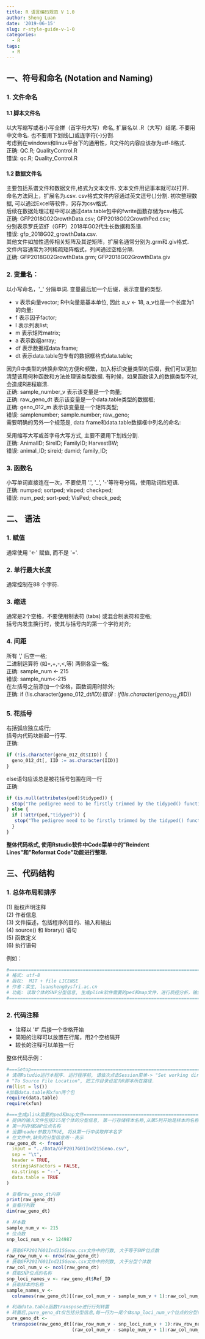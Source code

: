 ```yaml
---
title: R 语言编码规范 V 1.0
author: Sheng Luan
date: '2019-06-15'
slug: r-style-guide-v-1-0
categories:
  - R
tags:
  - R
---
```


## 一、符号和命名 (Notation and Naming)

### 1. 文件命名
#### 1.1 脚本文件名
以大写缩写或者小写全拼（首字母大写）命名, 扩展名以 .R（大写）结尾. 不要用中文命名. 也不要用下划线(_)或连字符(-)分割.    
考虑到在windows和linux平台下的通用性，R文件的内容应该存为utf-8格式.     
正确: QC.R; QualityControl.R     
错误: qc.R; Quality_Control.R  

#### 1.2 数据文件名
主要包括系谱文件和数据文件,格式为文本文件. 文本文件用记事本就可以打开.     
命名方法同上，扩展名为.csv. csv格式文件内容通过英文逗号(,)分割. 初次整理数据, 可以通过Excel等软件，另存为csv格式.     
后续在数据处理过程中可以通过data.table包中的fwrite函数存储为csv格式.     
正确: GFP2018G02GrowthData.csv; GFP2018G02GrowthPed.csv;     
分别表示罗氏沼虾（GFP）2018年G02代生长数据和系谱.     
错误: gfp_2018G02_growthData.csv.      
其他文件如加性遗传相关矩阵及其逆矩阵，扩展名通常分别为.grm和.giv格式.      
文件内容通常为3列稀疏矩阵格式，列间通过空格分隔.     
正确: GFP2018G02GrowthData.grm; GFP2018G02GrowthData.giv

### 2. 变量名：
以小写命名，'_' 分隔单词. 变量最后加一个后缀，表示变量的类型. 

- v 表示向量vector; R中向量是基本单位, 因此 a_v <- 18, a_v也是一个长度为1的向量;
- f 表示因子factor;
- l 表示列表list;
- m 表示矩阵matrix;
- a 表示数组array;
- df 表示数据框data frame;
- dt 表示data.table包专有的数据框格式data.table; 

因为R中类型的转换非常的方便和频繁，加入标识变量类型的后缀，我们可以更加清楚该用何种函数和方法处理该类型数据. 有时候，如果函数读入的数据类型不对, 会造成R进程崩溃.    
正确: sample_number_v 表示该变量是一个向量;    
正确: raw_geno_dt 表示该变量是一个data.table类型的数据框;    
正确: geno_012_m 表示该变量是一个矩阵类型;    
错误: samplenumber; sample.number; raw_geno;    
需要明确的另外一个规范是, data frame和data.table数据框中列名的命名:

采用缩写大写或首字母大写方式, 主要不要用下划线分割.    
正确: AnimalID; SireID; FamilyID;  HarvestBW;    
错误: animal_ID; sireid; damid; family_ID;    

### 3. 函数名
小写单词直接连在一次，不要使用 '.', '_', '-'等符号分隔，使用动词性短语.    
正确: numped; sortped; visped; checkped;   
错误: num_ped; sort-ped; VisPed; check_ped;     

## 二、 语法
### 1. 赋值
通常使用 '<-' 赋值, 而不是 '='.

### 2. 单行最大长度 
通常控制在88 个字符.

### 3. 缩进
通常是2个空格，不要使用制表符 (tabs) 或混合制表符和空格;    
括号内发生换行时，使其与括号内的第一个字符对齐;

### 4. 间距
所有 ',' 后空一格;    
二进制运算符 (如=,+,-,<,等) 两侧各空一格;    
正确: sample_num <- 215    
错误: sample_num<-215    
在左括号之前添加一个空格，函数调用时除外;    
正确: if (!is.character(geno_012_dt$IID))    
错误: if(!is.character(geno_012_dt$IID))    

### 5. 花括号 
右括弧应独立成行;    
括号内代码块新起一行写.    
正确:    
```r
if (!is.character(geno_012_dt$IID)) {
  geno_012_dt[, IID := as.character(IID)]
} 
```

else语句应该总是被花括号包围在同一行    
正确:    
```r
if (is.null(attributes(ped)$tidyped)) {
  stop("The pedigree need to be firstly trimmed by the tidyped() function!")
} else {
  if (!attr(ped,"tidyped")) {
   stop("The pedigree need to be firstly trimmed by the tidyped() function!")
  }
} 
```

**整体代码格式, 使用Rstudio软件中Code菜单中的"Reindent Lines"和"Reformat Code"功能进行整理.** 

## 三、代码结构
### 1. 总体布局和排序
(1) 版权声明注释    
(2) 作者信息    
(3) 文件描述，包括程序的目的、输入和输出    
(4) source() 和 library() 语句    
(5) 函数定义    
(6) 执行语句    

例如：    
```r
#================================================================================================
# 格式: utf-8
# 版权:  MIT + file LICENSE
# 作者：栾生, luansheng@ysfri.ac.cn
# 功能: 读取个体的SNP分型信息, 生成plink软件需要的ped和map文件，进行质控分析，输出文件.
#================================================================================================
```
### 2. 代码注释
- 注释以 '#' 后接一个空格开始
- 简短的注释可以放置在行尾，用2个空格隔开
- 较长的注释可以单独一行

整体代码示例：    
```r
#===Setup========================================================================================
# 请用Rstudio运行本程序. 运行程序前, 请依次点击Session菜单-> "Set working directory" -> 
# "To Source File Location", 把工作目录设定为R脚本所在路径.
rm(list = ls())
#加载data.table和xfun两个包
require(data.table)
require(xfun)

#===生成plink需要的ped和map文件================================================================
# 提供的输入文件包括215尾个体的分型信息, 第一行存储样本名称,从第5列开始是样本的名称;
# 第一列存储SNP位点名称
# 设置header参数为TRUE, 将从第一行中读取样本名字
# 在文件中,缺失的分型信息用--表示
raw_geno_dt <- fread(
  input = "../Data/GFP2017G01Ind215Geno.csv",
  sep = "\t",
  header = TRUE,
  stringsAsFactors = FALSE,
  na.strings = "--",
  data.table = TRUE
)

# 查看raw_geno_dt内容
print(raw_geno_dt)
# 查看行列数
dim(raw_geno_dt)

# 样本数
sample_num_v <- 215
# 位点数
snp_loci_num_v <- 124987

# 获取GFP2017G01Ind215Geno.csv文件中的行数, 大于等于SNP位点数
raw_row_num_v <- nrow(raw_geno_dt)
# 获取GFP2017G01Ind215Geno.csv文件中的列数, 大于分型个体数
raw_col_num_v <- ncol(raw_geno_dt)
# 获取SNP位点的名称
snp_loci_names_v <- raw_geno_dt$Ref_ID
# 获取样本的名称
sample_names_v <-
  colnames(raw_geno_dt)[(raw_col_num_v - sample_num_v + 1):raw_col_num_v]

# 利用data.table函数transpose进行行列转置
# 转置后,pure_geno_dt仅包括分型信息,每一行为一尾个体snp_loci_num_v个位点的分型信息
pure_geno_dt <-
  transpose(raw_geno_dt[(raw_row_num_v - snp_loci_num_v + 1):raw_row_num_v,
                        (raw_col_num_v - sample_num_v + 1):raw_col_num_v])
```
